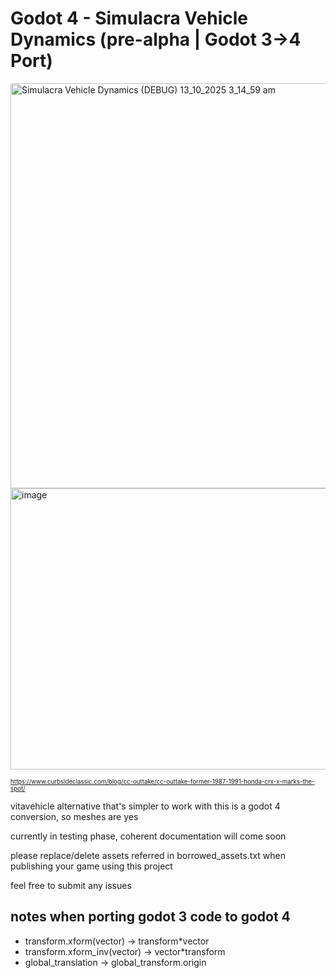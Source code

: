 # Godot 4 - Simulacra Vehicle Dynamics (pre-alpha | Godot 3->4 Port)
<img width="1152" height="648" alt="Simulacra Vehicle Dynamics (DEBUG) 13_10_2025 3_14_59 am" src="https://github.com/user-attachments/assets/77655791-53e0-43ec-b61c-1af0f84952a7" />
<img width="600" height="450" alt="image" src="https://github.com/user-attachments/assets/bcea596d-2d8e-46aa-987a-563785d35c8e" />

<sup><sub>https://www.curbsideclassic.com/blog/cc-outtake/cc-outtake-former-1987-1991-honda-crx-x-marks-the-spot/


vitavehicle alternative that's simpler to work with
this is a godot 4 conversion, so meshes are   yes

currently in testing phase, coherent documentation will come soon

please replace/delete assets referred in borrowed_assets.txt when publishing your game using this project

feel free to submit any issues


## notes when porting godot 3 code to godot 4
- transform.xform(vector) -> transform*vector
- transform.xform_inv(vector) -> vector*transform
- global_translation -> global_transform.origin
